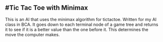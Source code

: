 #Tic Tac Toe with Minimax
-------------------------
This is an AI that uses the minimax algorithm for tictactoe. Written for my AI class in BCA. It goes down to each terminal node of a game tree and returns it to see if it is a better value than the one before it. This determines the move the computer makes.

